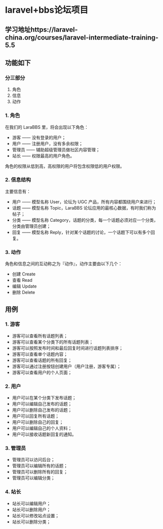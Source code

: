# laravel+bbs论坛项目

## 学习地址https://laravel-china.org/courses/laravel-intermediate-training-5.5

## 功能如下

### 分三部分

<ol><li>角色</li>
<li>信息</li>
<li>动作</li>
</ol>

<h3>1. 角色</h3>
<p>在我们的 LaraBBS 里，将会出现以下角色：</p>
<ul><li>游客 —— 没有登录的用户；</li>
<li>用户 —— 注册用户，没有多余权限；</li>
<li>管理员 —— 辅助超级管理员做社区内容管理；</li>
<li>站长 —— 权限最高的用户角色。</li>
</ul>

<p>角色的权限从低到高，高权限的用户将包含权限低的用户权限。</p>
<h3>2. 信息结构</h3>
<p>主要信息有：</p>
<ul><li>用户 —— 模型名称 User，论坛为 UGC 产品，所有内容都围绕用户来进行；</li>
<li>话题 —— 模型名称 Topic，LaraBBS 论坛应用的最核心数据，有时我们称为帖子；</li>
<li>分类 —— 模型名称 Category，话题的分类，每一个话题必须对应一个分类，分类由管理员创建；</li>
<li>回复 —— 模型名称 Reply，针对某个话题的讨论，一个话题下可以有多个回复。</li>
</ul>

<h3>3. 动作</h3>
<p>角色和信息之间的互动称之为『动作』，动作主要由以下几个：</p>
<ul><li>创建 Create</li>
<li>查看 Read</li>
<li>编辑 Update</li>
<li>删除 Delete</li>
</ul>


<h2>用例</h2>

<h3>1. 游客</h3>
<ul><li>游客可以查看所有话题列表；</li>
<li>游客可以查看某个分类下的所有话题列表；</li>
<li>游客可以按照发布时间和最后回复时间进行话题列表排序；</li>
<li>游客可以查看单个话题内容；</li>
<li>游客可以查看话题的所有回复；</li>
<li>游客可以通过注册按钮创建用户（用户注册，游客专属）；</li>
<li>游客可以查看用户的个人页面；</li>
</ul>

<h3>2. 用户</h3>
<ul><li>用户可以在某个分类下发布话题；</li>
<li>用户可以编辑自己发布的话题；</li>
<li>用户可以删除自己发布的话题；</li>
<li>用户可以回复所有话题；</li>
<li>用户可以删除自己的回复；</li>
<li>用户可以编辑自己的个人资料；</li>
<li>用户可以接收话题新回复的通知。</li>
</ul>

<h3>3. 管理员</h3>
<ul><li>管理员可以访问后台；</li>
<li>管理员可以编辑所有的话题；</li>
<li>管理员可以删除所有的回复；</li>
<li>管理员可以编辑分类；</li>
</ul>

<h3>4. 站长</h3>
<ul><li>站长可以编辑用户；</li>
<li>站长可以删除用户；</li>
<li>站长可以修改站点设置；</li>
<li>站长可以删除分类；</li>
</ul>
